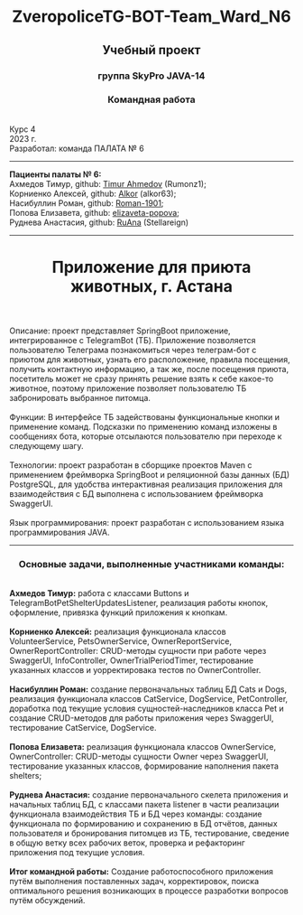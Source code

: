 <h1 align="center"> ZveropoliceTG-BOT-Team_Ward_N6 </h2>
<h2 align="center"> Учебный проект</h2>
<h3 align="center"> группа SkyPro JAVA-14</h3>
<h3 align="center"> Командная работа </h3>
<br /> Курс 4
<br /> 2023 г.
<br /> Разработал: команда ПАЛАТА № 6 

*****************************

**Пациенты палаты № 6:**
<br /> Ахмедов Тимур, github: [Timur Ahmedov](https://github.com/Rumonz1) (Rumonz1);
<br /> Корниенко Алексей, github: [Alkor](https://github.com/alkor63) (alkor63);
<br /> Насибуллин Роман, github: [Roman-1901](https://github.com/Roman-1901);
<br /> Попова Елизавета, github: [elizaveta-popova](https://github.com/elizaveta-popova);
<br /> Руднева Анастасия, github: [RuAna](https://github.com/Stellareign) (Stellareign)
<br />

*****************************

<h1 align="center">Приложение для приюта животных, г. Астана</h1>
<br />
<br /> Описание: проект представляет SpringBoot приложение, интегрированное с TelegramBot (ТБ).
Приложение позволяется пользователю Телеграма познакомиться через телеграм-бот с приютом для животных, 
узнать его расположение, правила посещения, получить контактную информацию, а так же, после посещения приюта,
посетитель может не сразу принять решение взять к себе какое-то животное, поэтому приложение позволяет пользователю
ТБ забронировать выбранное питомца.
<br />
<br />Функции: В интерфейсе ТБ задействованы функциональные кнопки и применение команд. Подсказки по применению команд 
изложены в сообщениях бота, которые отсылаются пользователю при переходе к следующему шагу.
<br />
<br />Технологии: проект разработан в сборщике проектов Maven с применением фреймворка SpringBoot и реляционной
базы данных (БД) PostgreSQL, для удобства интерактивная реализация приложения для взаимодействия с БД выполнена с 
использованием фреймворка SwaggerUI.
<br />
<br />Язык программирования: проект разработан с использованием языка программирования JAVA.

*****************************

<h3 align="center">Основные задачи, выполненные участниками команды:</h3>

<br /> **Ахмедов Тимур:** работа с классами Buttons и TelegramBotPetShelterUpdatesListener, реализация работы кнопок, 
оформление, привязка функций приложения к кнопкам.
<br />
<br /> **Корниенко Алексей:** реализация функционала классов VolunteerService, PetsOwnerService, OwnerReportService, 
OwnerReportController: CRUD-методы сущности при работе через SwaggerUI, InfoController, OwnerTrialPeriodTimer, 
тестирование указанных классов и уорректировака тестов по OwnerController.
<br />
<br /> **Насибуллин Роман:** создание первоначальных таблиц БД Cats и Dogs, реализация функционала классов CatService,
DogService, PetController, доработка под текущие условия сущностей-наследников класса Pet и создание CRUD-методов 
для работы приложения через SwaggerUI, тестирование CatService, DogService.
<br />
<br /> **Попова Елизавета:** реализация функционала классов OwnerService, OwnerController: CRUD-методы сущности 
Owner через SwaggerUI, тестирование указанных классов, формирование наполнения пакета shelters;
<br />
<br /> **Руднева Анастасия:** создание первоначального скелета приложения и начальных таблиц БД, c классами пакета 
listener в части реализации функционала взаимодействия ТБ и БД через команды: создание функционала по формированию и 
сохранению в БД отчётов, данных пользователя и бронирования питомцев из ТБ, тестирование, сведение в общую ветку всех 
рабочих веток, проверка и рефакторинг приложения под текущие условия.
<br />
<br /> **Итог командной работы:** Создание работоспособного приложения путём выполнения поставленных задач, корректировок, 
поиска оптимального решения возникающих в процессе разработки вопросов путём обсуждений.
